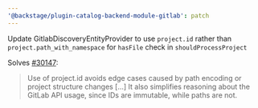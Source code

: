```yaml
---
'@backstage/plugin-catalog-backend-module-gitlab': patch
---
```


Update GitlabDiscoveryEntityProvider to use `project.id` rather than `project.path_with_namespace` for `hasFile` check in `shouldProcessProject`

Solves [#30147](https://github.com/backstage/backstage/issues/30147):

> Use of project.id avoids edge cases caused by path encoding or project structure changes
> [...]
> It also simplifies reasoning about the GitLab API usage, since IDs are immutable, while paths are not.
